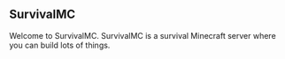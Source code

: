 ## SurvivalMC

Welcome to SurvivalMC. SurvivalMC is a survival Minecraft server where you can build lots of things.
